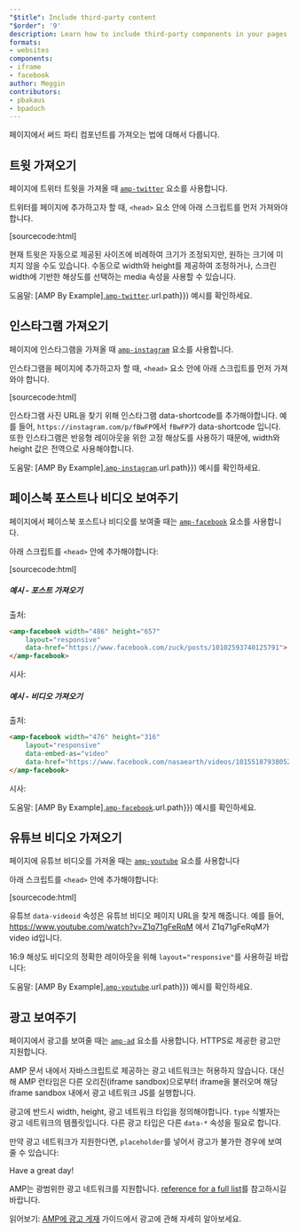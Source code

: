 ```yaml
---
"$title": Include third-party content
"$order": '9'
description: Learn how to include third-party components in your pages ...
formats:
- websites
components:
- iframe
- facebook
author: Meggin
contributors:
- pbakaus
- bpaduch
---
```


페이지에서 써드 파티 컴포넌트를 가져오는 법에 대해서 다룹니다.

## 트윗 가져오기

페이지에 트위터 트윗을 가져올 때 [`amp-twitter`](../../../../documentation/components/reference/amp-twitter.md) 요소를 사용합니다.

트위터를 페이지에 추가하고자 할 때, `<head>` 요소 안에 아래 스크립트를 먼저 가져와야 합니다.

[sourcecode:html]

현재 트윗은 자동으로 제공된 사이즈에 비례하여 크기가 조정되지만, 원하는 크기에 미치지 않을 수도 있습니다. 수동으로 width와 height를 제공하여 조정하거나, 스크린 width에 기반한 해상도를 선택하는 media 속성을 사용할 수 있습니다.

<amp-twitter width="500"
  height="583"
  layout="responsive"
  data-tweetid="638793490521001985">
</amp-twitter>


도움말: [AMP By Example],[`amp-twitter`](../../../../documentation/examples/documentation/amp-twitter.html).url.path}}) 예시를 확인하세요.

## 인스타그램 가져오기

페이지에 인스타그램을 가져올 때 [`amp-instagram`](../../../../documentation/components/reference/amp-instagram.md) 요소를 사용합니다.

인스타그램을 페이지에 추가하고자 할 때, `<head>` 요소 안에 아래 스크립트를 먼저 가져와야 합니다.

[sourcecode:html]

인스타그램 사진 URL을 찾기 위해 인스타그램 data-shortcode를 추가해야합니다. 예를 들어, `https://instagram.com/p/fBwFP`에서 `fBwFP`가  data-shortcode 입니다. 또한 인스타그램은 반응형 레이아웃을 위한 고정 해상도를 사용하기 때문에, width와 height 값은 전역으로 사용해야합니다.

<amp-instagram data-shortcode="fBwFP"
  width="320"
  height="392"
  layout="responsive">
</amp-instagram>


도움말: [AMP By Example],[`amp-instagram`](../../../../documentation/examples/documentation/amp-instagram.html).url.path}}) 예시를 확인하세요.

## 페이스북 포스트나 비디오 보여주기

페이지에서 페이스북 포스트나 비디오를 보여줄 때는 [`amp-facebook`](../../../../documentation/components/reference/amp-facebook.md) 요소를 사용합니다.

아래 스크립트를 `<head>` 안에 추가해야합니다:

[sourcecode:html]

##### 예시 - 포스트 가져오기

출처:

```html
<amp-facebook width="486" height="657"
    layout="responsive"
    data-href="https://www.facebook.com/zuck/posts/10102593740125791">
</amp-facebook>
```

시사: <amp-facebook width="486" height="657" layout="responsive" data-href="https://www.facebook.com/zuck/posts/10102593740125791"> </amp-facebook>

##### 예시 - 비디오 가져오기

출처:

```html
<amp-facebook width="476" height="316"
    layout="responsive"
    data-embed-as="video"
    data-href="https://www.facebook.com/nasaearth/videos/10155187938052139">
</amp-facebook>
```

시사: <amp-facebook width="476" height="316" layout="responsive" data-embed-as="video" data-href="https://www.facebook.com/nasaearth/videos/10155187938052139"> </amp-facebook>

도움말: [AMP By Example],[`amp-facebook`](../../../../documentation/examples/documentation/amp-facebook.html).url.path}}) 예시를 확인하세요.

## 유튜브 비디오 가져오기

페이지에 유튜브 비디오를 가져올 때는 [`amp-youtube`](../../../../documentation/components/reference/amp-youtube.md) 요소를 사용합니다

아래 스크립트를 `<head>` 안에 추가해야합니다:

[sourcecode:html]

유튜브 `data-videoid` 속성은 유튜브 비디오 페이지 URL을 찾게 해줍니다. 예를 들어, https://www.youtube.com/watch?v=Z1q71gFeRqM 에서 Z1q71gFeRqM가 video id입니다.

16:9 해상도 비디오의 정확한 레이아웃을 위해 `layout="responsive"`를 사용하길 바랍니다:

<amp-youtube data-videoid="lBTCB7yLs8Y"
  layout="responsive"
  width="560"
  height="315">
</amp-youtube>


도움말: [AMP By Example],[`amp-youtube`](../../../../documentation/examples/documentation/amp-youtube.html).url.path}}) 예시를 확인하세요.

## 광고 보여주기

페이지에서 광고를 보여줄 때는 [`amp-ad`](../../../../documentation/components/reference/amp-ad.md) 요소를 사용합니다. HTTPS로 제공한 광고만 지원합니다.

AMP 문서 내에서 자바스크립트로 제공하는 광고 네트워크는 허용하지 않습니다. 대신해 AMP 런타임은 다른 오리진(iframe sandbox)으로부터 iframe을 불러오며 해당 iframe sandbox 내에서 광고 네트워크 JS를 실행합니다.

광고에 반드시 width, height, 광고 네트워크 타입을 정의해야합니다. `type` 식별자는 광고 네트워크의 템플릿입니다. 다른 광고 타입은 다른 `data-*` 속성을 필요로 합니다.

<amp-ad width="300"
  height="250"
  type="a9"
  data-amzn_assoc_ad_mode="auto"
  data-divid="amzn-assoc-ad-fe746097-f142-4f8d-8dfb-45ec747632e5"
  data-recomtype="async"
  data-adinstanceid="fe746097-f142-4f8d-8dfb-45ec747632e5">
</amp-ad>


만약 광고 네트워크가 지원한다면, `placeholder`를 넣어서 광고가 불가한 경우에 보여줄 수 있습니다:

<amp-ad width="300"
  height="250"
  type="a9"
  data-amzn_assoc_ad_mode="auto"
  data-divid="amzn-assoc-ad-fe746097-f142-4f8d-8dfb-45ec747632e5"
  data-recomtype="async"
  data-adinstanceid="fe746097-f142-4f8d-8dfb-45ec747632e5">
  <div placeholder>Have a great day!</div>
</amp-ad>


AMP는 광범위한 광고 네트워크를 지원합니다. [reference for a full list](../../../../documentation/components/reference/amp-ad.md#supported-ad-networks)를 참고하시길 바랍니다.

읽어보기: [AMP에 광고 게재](../../../../documentation/guides-and-tutorials/develop/monetization/index.md) 가이드에서 광고에 관해 자세히 알아보세요.
